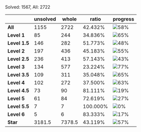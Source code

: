 Solved: 1567, All: 2722

| |unsolved|whole|ratio|progress|
|----|----|----|----|----|
|**All**| 1155 | 2722 | 42.432%| ![58%](https://progress-bar.dev/58?title=All) |
|**Level 1**| 85 | 244 | 34.836%| ![65%](https://progress-bar.dev/65?title=Level+1++)|
|**Level 1.5**| 146 | 282 | 51.773%| ![48%](https://progress-bar.dev/48?title=Level+1.5)|
|**Level 2**| 197 | 436 | 45.183%| ![55%](https://progress-bar.dev/55?title=Level+2++)|
|**Level 2.5**| 236 | 413 | 57.143%| ![43%](https://progress-bar.dev/43?title=Level+2.5)|
|**Level 3**| 134 | 577 | 23.224%| ![77%](https://progress-bar.dev/77?title=Level+3++)|
|**Level 3.5**| 109 | 311 | 35.048%| ![65%](https://progress-bar.dev/65?title=Level+3.5)|
|**Level 4**| 102 | 272 | 37.500%| ![63%](https://progress-bar.dev/63?title=Level+4++)|
|**Level 4.5**| 73 | 90 | 81.111%| ![19%](https://progress-bar.dev/19?title=Level+4.5)|
|**Level 5**| 61 | 84 | 72.619%| ![27%](https://progress-bar.dev/27?title=Level+5++)|
|**Level 5.5**| 7 | 7 | 100.000%| ![0%](https://progress-bar.dev/0?title=Level+5.5)|
|**Level 6**| 5 | 6 | 83.333%| ![17%](https://progress-bar.dev/17?title=Level+6++)|
|**Star**|3181.5 | 7378.5 |43.119%| ![57%](https://progress-bar.dev/57?title=Star) |
